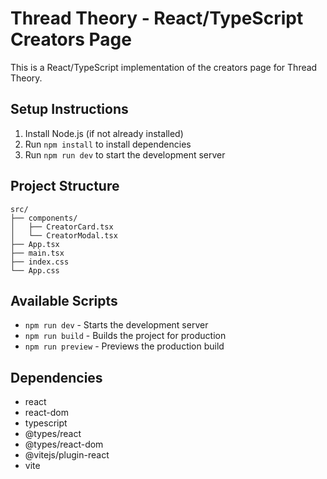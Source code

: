 # Thread Theory - React/TypeScript Creators Page

This is a React/TypeScript implementation of the creators page for Thread Theory.

## Setup Instructions

1. Install Node.js (if not already installed)
2. Run `npm install` to install dependencies
3. Run `npm run dev` to start the development server

## Project Structure

```
src/
├── components/
│   ├── CreatorCard.tsx
│   └── CreatorModal.tsx
├── App.tsx
├── main.tsx
├── index.css
└── App.css
```

## Available Scripts

- `npm run dev` - Starts the development server
- `npm run build` - Builds the project for production
- `npm run preview` - Previews the production build

## Dependencies

- react
- react-dom
- typescript
- @types/react
- @types/react-dom
- @vitejs/plugin-react
- vite
